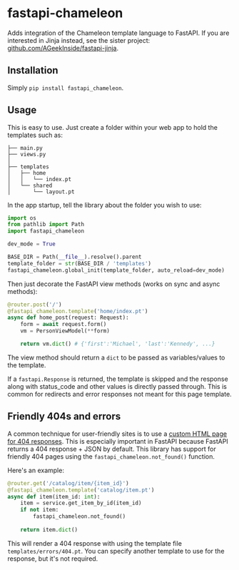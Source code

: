 # fastapi-chameleon

Adds integration of the Chameleon template language to FastAPI. If you are interested in Jinja instead, see the sister
project: [github.com/AGeekInside/fastapi-jinja](https://github.com/AGeekInside/fastapi-jinja).

## Installation

Simply `pip install fastapi_chameleon`.

## Usage

This is easy to use. Just create a folder within your web app to hold the templates such as:

```
├── main.py
├── views.py
│
├── templates
│   ├── home
│   │   └── index.pt
│   └── shared
│       └── layout.pt

```

In the app startup, tell the library about the folder you wish to use:

```python
import os
from pathlib import Path
import fastapi_chameleon

dev_mode = True

BASE_DIR = Path(__file__).resolve().parent
template_folder = str(BASE_DIR / 'templates')
fastapi_chameleon.global_init(template_folder, auto_reload=dev_mode)
```

Then just decorate the FastAPI view methods (works on sync and async methods):

```python
@router.post('/')
@fastapi_chameleon.template('home/index.pt')
async def home_post(request: Request):
    form = await request.form()
    vm = PersonViewModel(**form) 

    return vm.dict() # {'first':'Michael', 'last':'Kennedy', ...}

```

The view method should return a `dict` to be passed as variables/values to the template.

If a `fastapi.Response` is returned, the template is skipped and the response along with status_code and
other values is directly passed through. This is common for redirects and error responses not meant
for this page template.

## Friendly 404s and errors

A common technique for user-friendly sites is to use a
[custom HTML page for 404 responses](http://www.instantshift.com/2019/10/16/user-friendly-404-pages/).
This is especially important in FastAPI because FastAPI returns a 404 response + JSON by default.
This library has support for friendly 404 pages using the `fastapi_chameleon.not_found()` function.

Here's an example:

```python
@router.get('/catalog/item/{item_id}')
@fastapi_chameleon.template('catalog/item.pt')
async def item(item_id: int):
    item = service.get_item_by_id(item_id)
    if not item:
        fastapi_chameleon.not_found()
    
    return item.dict()
```

This will render a 404 response with using the template file `templates/errors/404.pt`.
You can specify another template to use for the response, but it's not required.
